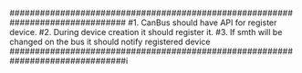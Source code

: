 ###############################################################################
#1. CanBus should have API for register device.
#2. During device creation it should register it.
#3. If smth will be changed on the bus it should notify registered device
###############################################################################i
